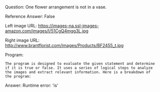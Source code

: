 Question: One flower arrangement is not in a vase.

Reference Answer: False

Left image URL: https://images-na.ssl-images-amazon.com/images/I/51CgQ4mgg3L.jpg

Right image URL: http://www.brantflorist.com/images/Products/BF2455_t.jpg

Program:

```
The program is designed to evaluate the given statement and determine if it is true or false. It uses a series of logical steps to analyze the images and extract relevant information. Here is a breakdown of the program:
```
Answer: Runtime error: 'is'

